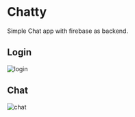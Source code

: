 # Chatty

Simple Chat app with firebase as backend.

## Login

![login](https://gitlab.com/adnanahmady/react-firebase-chat-container-dockerized/-/raw/master/readme-files/login.png)

## Chat

![chat](https://gitlab.com/adnanahmady/react-firebase-chat-container-dockerized/-/raw/master/readme-files/chat.png)